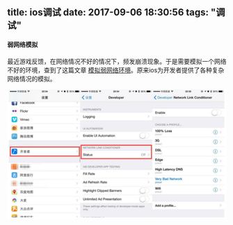 title: ios调试
date: 2017-09-06 18:30:56
tags: "调试"
---

#### 弱网络模拟

最近游戏反馈，在网络情况不好的情况下，频发崩溃现象。于是需要模拟一个网络不好的环境，查到了这篇文章
[模拟弱网络环境][1]。原来ios为开发者提供了各种复杂网络情况的模拟。

![开发者选项设置](../img/debug/simulate_net.jpg)



[1]:http://www.jianshu.com/p/367915734ad8 "如何在OS X Yosemite上方便地模拟弱网络环境"